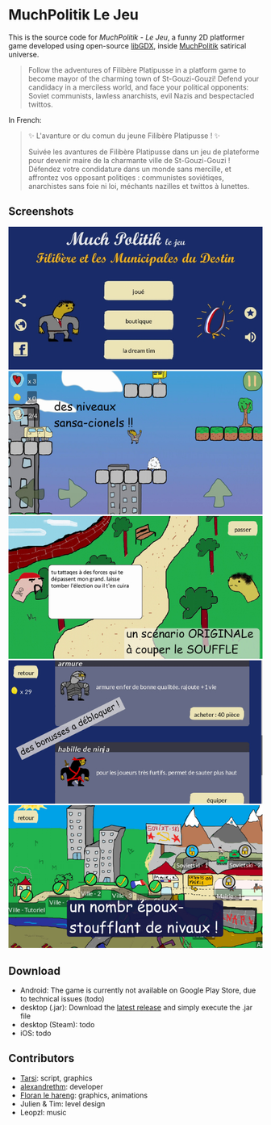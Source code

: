 # MuchPolitik Le Jeu
 
This is the source code for *MuchPolitik - Le Jeu*, a funny 2D platformer game developed using open-source [libGDX](https://github.com/libgdx/libgdx), inside [MuchPolitik](http://www.muchpolitik.fr) satirical universe.

> Follow the adventures of Filibère Platipusse in a platform game to become mayor of the charming town of St-Gouzi-Gouzi! Defend your candidacy in a merciless world, and face your political opponents: Soviet communists, lawless anarchists, evil Nazis and bespectacled twittos.

In French:
> ✨ L'avanture or du comun du jeune Filibère Platipusse ! ✨
> 
> Suivée les avantures de Filibère Platipusse dans un jeu de plateforme pour devenir maire de la charmante ville de St-Gouzi-Gouzi ! Défendez votre condidature dans un monde sans mercille, et affrontez vos opposant politiqes : communistes soviétiqes, anarchistes sans foie ni loi, méchants nazilles et twittos à lunettes.

## Screenshots
![main menu](img/main-menu.jpg)
![playing](img/playing.jpg)
![dialog scene](img/dialog.jpg)
![in game shop](img/gameshop.jpg)
![level map](img/level-map.jpg)

## Download
- Android: The game is currently not available on Google Play Store, due to technical issues (todo)
- desktop (.jar): Download the [latest release](https://github.com/alexandrethm/muchpolitik-le-jeu-public/releases/download/1.0.2/desktop-1.0.2.jar) and simply execute the .jar file
- desktop (Steam): todo
- iOS: todo

## Contributors
- [Tarsi](https://www.tarsi.fr): script, graphics
- [alexandrethm](https://github.com/alexandrethm): developer
- [Floran le hareng](http://blog.evoflo.fr): graphics, animations
- Julien & Tim: level design
- Leopzl: music
